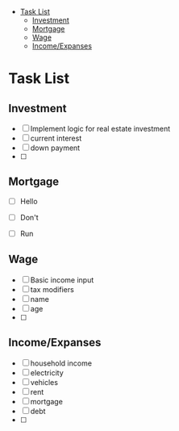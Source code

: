 - [Task List](#task-list)
  - [Investment](#investment)
  - [Mortgage](#mortgage)
  - [Wage](#wage)
  - [Income/Expanses](#incomeexpanses)


# Task List

## Investment
- [ ] Implement logic for real estate investment
- [ ] current interest
- [ ] down payment
- [ ] 

## Mortgage
- [ ] Hello
- [ ] Don't
- [ ] Run



## Wage
- [ ] Basic income input
- [ ] tax modifiers
- [ ] name
- [ ] age
- [ ] 


## Income/Expanses
- [ ] household income
- [ ] electricity
- [ ] vehicles
- [ ] rent
- [ ] mortgage
- [ ] debt
- [ ] 

